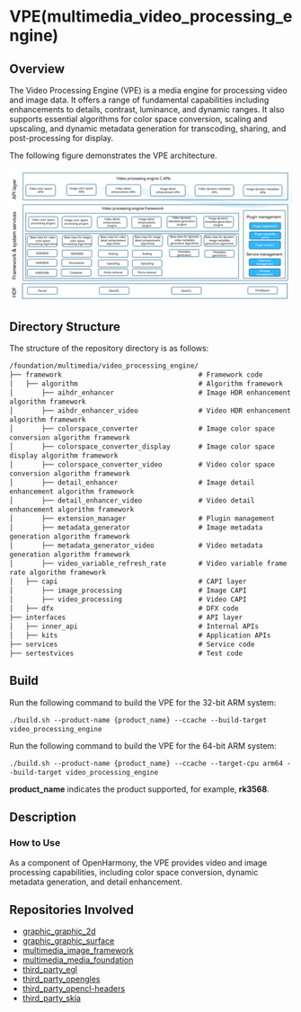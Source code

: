# VPE(multimedia_video_processing_engine)

## Overview
The Video Processing Engine (VPE) is a media engine for processing video and image data. It offers a range of fundamental capabilities including enhancements to details, contrast, luminance, and dynamic ranges. It also supports essential algorithms for color space conversion, scaling and upscaling, and dynamic metadata generation for transcoding, sharing, and post-processing for display.

The following figure demonstrates the VPE architecture.

![VPE architecture](./figures/videoProcessingEngine_architecture_english.png)

## Directory Structure

The structure of the repository directory is as follows:

```
/foundation/multimedia/video_processing_engine/
├── framework                                  # Framework code
│   ├── algorithm                              # Algorithm framework
│       ├── aihdr_enhancer                     # Image HDR enhancement algorithm framework
│       ├── aihdr_enhancer_video               # Video HDR enhancement algorithm framework
│       ├── colorspace_converter               # Image color space conversion algorithm framework
│       ├── colorspace_converter_display       # Image color space display algorithm framework
│       ├── colorspace_converter_video         # Video color space conversion algorithm framework
│       ├── detail_enhancer                    # Image detail enhancement algorithm framework
│       ├── detail_enhancer_video              # Video detail enhancement algorithm framework
│       ├── extension_manager                  # Plugin management
│       ├── metadata_generator                 # Image metadata generation algorithm framework
│       ├── metadata_generator_video           # Video metadata generation algorithm framework
│       ├── video_variable_refresh_rate        # Video variable frame rate algorithm framework
│   ├── capi                                   # CAPI layer
│       ├── image_processing                   # Image CAPI
│       ├── video_processing                   # Video CAPI
│   ├── dfx                                    # DFX code
├── interfaces                                 # API layer
│   ├── inner_api                              # Internal APIs
│   ├── kits                                   # Application APIs
├── services                                   # Service code
├── sertestvices                               # Test code
```

## Build

Run the following command to build the VPE for the 32-bit ARM system:
```
./build.sh --product-name {product_name} --ccache --build-target video_processing_engine
```

Run the following command to build the VPE for the 64-bit ARM system:
```
./build.sh --product-name {product_name} --ccache --target-cpu arm64 --build-target video_processing_engine
```

**product_name** indicates the product supported, for example, **rk3568**.

## Description

### How to Use
As a component of OpenHarmony, the VPE provides video and image processing capabilities, including color space conversion, dynamic metadata generation, and detail enhancement.

## Repositories Involved

- [graphic_graphic_2d](https://gitee.com/openharmony/graphic_graphic_2d)
- [graphic_graphic_surface](https://gitee.com/openharmony/graphic_graphic_surface)
- [multimedia_image_framework](https://gitee.com/openharmony/multimedia_image_framework)
- [multimedia_media_foundation](https://gitee.com/openharmony/multimedia_media_foundation)
- [third_party_egl](https://gitee.com/openharmony/third_party_egl)
- [third_party_opengles](https://gitee.com/openharmony/third_party_opengles)
- [third_party_opencl-headers](https://gitee.com/openharmony/third_party_opencl-headers)
- [third_party_skia](https://gitee.com/openharmony/third_party_skia)
